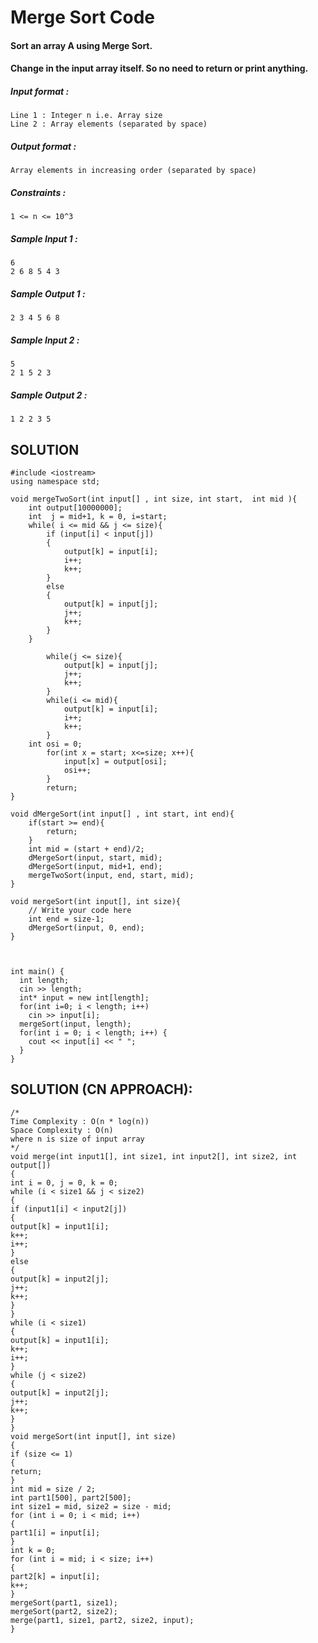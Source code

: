 # Merge Sort Code

#### Sort an array A using Merge Sort.

#### Change in the input array itself. So no need to return or print anything.

##### Input format :

```
Line 1 : Integer n i.e. Array size
Line 2 : Array elements (separated by space)

```

##### Output format :

```
Array elements in increasing order (separated by space)

```

##### Constraints :

```
1 <= n <= 10^3

```

##### Sample Input 1 :

```
6 
2 6 8 5 4 3

```

##### Sample Output 1 :

```
2 3 4 5 6 8

```

##### Sample Input 2 :

```
5
2 1 5 2 3

```

##### Sample Output 2 :

```
1 2 2 3 5 
```

## SOLUTION

    #include <iostream>
    using namespace std;
    
    void mergeTwoSort(int input[] , int size, int start,  int mid ){
        int output[10000000];
        int  j = mid+1, k = 0, i=start;
        while( i <= mid && j <= size){
            if (input[i] < input[j])
            {
                output[k] = input[i];
                i++;
                k++;
            }
            else
            {
                output[k] = input[j];
                j++;
                k++;
            }
        }
            
            while(j <= size){
                output[k] = input[j];
                j++;
                k++;
            }
            while(i <= mid){
                output[k] = input[i];
                i++;
                k++;
            }
        int osi = 0;
            for(int x = start; x<=size; x++){
                input[x] = output[osi];
                osi++;
            }
            return;
    }
        
    void dMergeSort(int input[] , int start, int end){
        if(start >= end){
            return;
        }
        int mid = (start + end)/2;
        dMergeSort(input, start, mid);
        dMergeSort(input, mid+1, end);
        mergeTwoSort(input, end, start, mid);
    }
        
    void mergeSort(int input[], int size){
    	// Write your code here
        int end = size-1;
        dMergeSort(input, 0, end);
    }
    
    
    
    int main() {
      int length;
      cin >> length;
      int* input = new int[length];
      for(int i=0; i < length; i++)
        cin >> input[i];
      mergeSort(input, length);
      for(int i = 0; i < length; i++) {
        cout << input[i] << " ";
      }
    }

## SOLUTION (CN APPROACH):

    /*
    Time Complexity : O(n * log(n))
    Space Complexity : O(n)
    where n is size of input array
    */
    void merge(int input1[], int size1, int input2[], int size2, int output[])
    {
    int i = 0, j = 0, k = 0;
    while (i < size1 && j < size2)
    {
    if (input1[i] < input2[j])
    {
    output[k] = input1[i];
    k++;
    i++;
    }
    else
    {
    output[k] = input2[j];
    j++;
    k++;
    }
    }
    while (i < size1)
    {
    output[k] = input1[i];
    k++;
    i++;
    }
    while (j < size2)
    {
    output[k] = input2[j];
    j++;
    k++;
    }
    }
    void mergeSort(int input[], int size)
    {
    if (size <= 1)
    {
    return;
    }
    int mid = size / 2;
    int part1[500], part2[500];
    int size1 = mid, size2 = size - mid;
    for (int i = 0; i < mid; i++)
    {
    part1[i] = input[i];
    }
    int k = 0;
    for (int i = mid; i < size; i++)
    {
    part2[k] = input[i];
    k++;
    }
    mergeSort(part1, size1);
    mergeSort(part2, size2);
    merge(part1, size1, part2, size2, input);
    }
